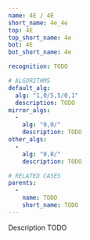 ```yaml
---
name: 4E / 4E
short_name: 4e_4e
top: 4E
top_short_name: 4e
bot: 4E
bot_short_name: 4e

recognition: TODO

# ALGORITHMS
default_alg:
  alg: "1,0/5,5/0,1"
  description: TODO
mirror_algs:
  -
    alg: "0,0/"
    description: TODO
other_algs:
  -
    alg: "0,0/"
    description: TODO

# RELATED CASES
parents:
  -
    name: TODO
    short_name: TODO
---
```


Description TODO

